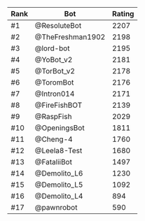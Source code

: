 Rank|Bot|Rating
---|---|---
#1|@ResoluteBot|2207
#2|@TheFreshman1902|2198
#3|@lord-bot|2195
#4|@YoBot_v2|2181
#5|@TorBot_v2|2178
#6|@ToromBot|2176
#7|@Intron014|2171
#8|@FireFishBOT|2139
#9|@RaspFish|2029
#10|@OpeningsBot|1811
#11|@Cheng-4|1760
#12|@Leela8-Test|1680
#13|@FataliiBot|1497
#14|@Demolito_L6|1230
#15|@Demolito_L5|1092
#16|@Demolito_L4|894
#17|@pawnrobot|590
